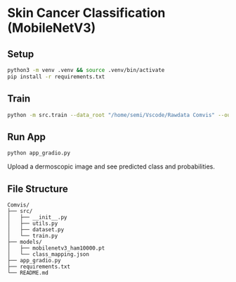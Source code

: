 # Skin Cancer Classification (MobileNetV3)

## Setup

```bash
python3 -m venv .venv && source .venv/bin/activate
pip install -r requirements.txt
```

## Train

```bash
python -m src.train --data_root "/home/semi/Vscode/Rawdata Comvis" --output_dir "/home/semi/Vscode/Comvis/models" --epochs 10 --batch_size 32 --device cpu
```

## Run App

```bash
python app_gradio.py
```

Upload a dermoscopic image and see predicted class and probabilities.

## File Structure

```
Comvis/
├── src/
│   ├── __init__.py
│   ├── utils.py
│   ├── dataset.py
│   └── train.py
├── models/
│   ├── mobilenetv3_ham10000.pt
│   └── class_mapping.json
├── app_gradio.py
├── requirements.txt
└── README.md
```